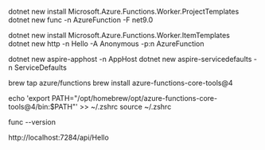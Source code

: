 dotnet new install Microsoft.Azure.Functions.Worker.ProjectTemplates     
dotnet new func -n AzureFunction -F net9.0      

dotnet new install Microsoft.Azure.Functions.Worker.ItemTemplates       
dotnet new http -n Hello -A Anonymous -p:n AzureFunction                

dotnet new aspire-apphost -n AppHost
dotnet new aspire-servicedefaults -n ServiceDefaults

brew tap azure/functions
brew install azure-functions-core-tools@4

echo 'export PATH="/opt/homebrew/opt/azure-functions-core-tools@4/bin:$PATH"' >> ~/.zshrc
source ~/.zshrc

func --version

http://localhost:7284/api/Hello